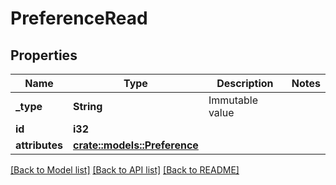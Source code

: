 # PreferenceRead

## Properties

Name | Type | Description | Notes
------------ | ------------- | ------------- | -------------
**_type** | **String** | Immutable value | 
**id** | **i32** |  | 
**attributes** | [**crate::models::Preference**](Preference.md) |  | 

[[Back to Model list]](../README.md#documentation-for-models) [[Back to API list]](../README.md#documentation-for-api-endpoints) [[Back to README]](../README.md)



